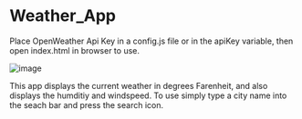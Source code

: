 # Weather_App
Place OpenWeather Api Key in a config.js file or in the apiKey variable, then open index.html in browser to use.

![image](https://github.com/user-attachments/assets/7bda39fb-4070-40fc-b672-00420e06a787)

This app displays the current weather in degrees Farenheit, and also displays the humditiy and windspeed.
To use simply type a city name into the seach bar and press the search icon.
